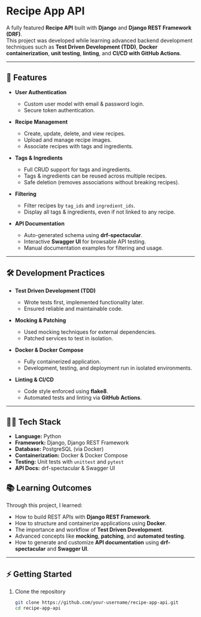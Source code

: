 # Recipe App API

A fully featured **Recipe API** built with **Django** and **Django REST Framework (DRF)**.  
This project was developed while learning advanced backend development techniques such as **Test Driven Development (TDD)**, **Docker containerization**, **unit testing**, **linting**, and **CI/CD with GitHub Actions**.

---

## 🚀 Features

- **User Authentication**
  - Custom user model with email & password login.
  - Secure token authentication.

- **Recipe Management**
  - Create, update, delete, and view recipes.
  - Upload and manage recipe images.
  - Associate recipes with tags and ingredients.

- **Tags & Ingredients**
  - Full CRUD support for tags and ingredients.
  - Tags & ingredients can be reused across multiple recipes.
  - Safe deletion (removes associations without breaking recipes).

- **Filtering**
  - Filter recipes by `tag_ids` and `ingredient_ids`.
  - Display all tags & ingredients, even if not linked to any recipe.

- **API Documentation**
  - Auto-generated schema using **drf-spectacular**.
  - Interactive **Swagger UI** for browsable API testing.
  - Manual documentation examples for filtering and usage.

---

## 🛠️ Development Practices

- **Test Driven Development (TDD)**
  - Wrote tests first, implemented functionality later.
  - Ensured reliable and maintainable code.
  
- **Mocking & Patching**
  - Used mocking techniques for external dependencies.
  - Patched services to test in isolation.

- **Docker & Docker Compose**
  - Fully containerized application.
  - Development, testing, and deployment run in isolated environments.

- **Linting & CI/CD**
  - Code style enforced using **flake8**.
  - Automated tests and linting via **GitHub Actions**.

---

## 🧑‍💻 Tech Stack

- **Language:** Python
- **Framework:** Django, Django REST Framework
- **Database:** PostgreSQL (via Docker)
- **Containerization:** Docker & Docker Compose
- **Testing:** Unit tests with `unittest` and `pytest`
- **API Docs:** drf-spectacular & Swagger UI

## 📚 Learning Outcomes

Through this project, I learned:
- How to build REST APIs with **Django REST Framework**.
- How to structure and containerize applications using **Docker**.
- The importance and workflow of **Test Driven Development**.
- Advanced concepts like **mocking**, **patching**, and **automated testing**.
- How to generate and customize **API documentation** using **drf-spectacular** and **Swagger UI**.

---

## ⚡ Getting Started

1. Clone the repository  
   ```bash
   git clone https://github.com/your-username/recipe-app-api.git
   cd recipe-app-api

